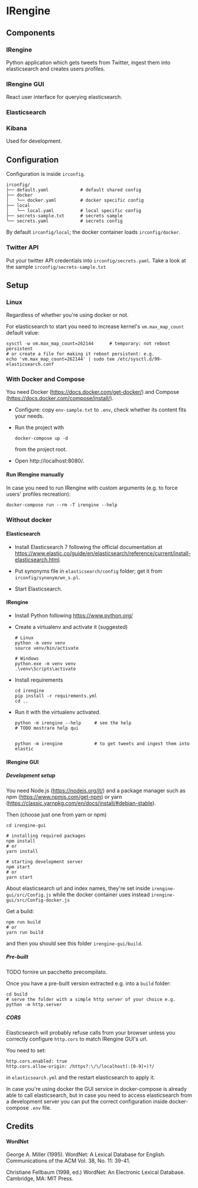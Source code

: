 # IRengine

## Components

### IRengine

Python application which gets tweets from Twitter, ingest them into
elasticsearch and creates users profiles.

### IRengine GUI

React user interface for querying elasticsearch.

### Elasticsearch

### Kibana

Used for development.

## Configuration

Configuration is inside `irconfig`.
```
irconfig/
├── default.yaml            # default shared config
├── docker
│   └── docker.yaml         # docker specific config
├── local
│   └── local.yaml          # local specific config
├── secrets-sample.txt      # secrets sample
└── secrets.yaml            # secrets config
```

By default `irconfig/local`; the docker container loads `irconfig/docker`.

### Twitter API

Put your twitter API credentials into `irconfig/secrets.yaml`.
Take a look at the sample `irconfig/secrets-sample.txt`

## Setup

### Linux

Regardless of whether you're using docker or not.

For elasticsearch to start you need to increase kernel's `vm.max_map_count`
default value:
```
sysctl -w vm.max_map_count=262144      # temporary: not reboot persistent
# or create a file for making it reboot persistent: e.g.
echo 'vm.max_map_count=262144' | sudo tee /etc/sysctl.d/99-elasticsearch.conf
```

### With Docker and Compose

You need Docker (https://docs.docker.com/get-docker/) and Compose
(https://docs.docker.com/compose/install/).

- Configure: copy `env-sample.txt` to `.env`, check whether its content fits
  your needs.

- Run the project with
  ```
  docker-compose up -d
  ```
  from the project root.

- Open http://localhost:8080/.

#### Run IRengine manually
In case you need to run IRengine with custom arguments (e.g. to force users'
profiles recreation):
```
docker-compose run --rm -T irengine --help
```

### Without docker

#### Elasticsearch

- Install Elasticsearch 7 following the official documentation at
  https://www.elastic.co/guide/en/elasticsearch/reference/current/install-elasticsearch.html.
  
- Put synonyms file in `elasticsearch/config` folder; get it from
  `irconfig/synonym/wn_s.pl`.

- Start Elasticsearch.

#### IRengine

- Install Python following https://www.python.org/

- Create a virtualenv and activate it (suggested)

    ```
    # Linux
    python -m venv venv
    source venv/bin/activate

    # Windows
    python.exe -m venv venv
    .\venv\Scripts\activate
    ```

- Install requirements
    ```
    cd irengine
    pip install -r requirements.yml
    cd ..
    ```

- Run it with the virtualenv activated.

  ```
  python -m irengine --help     # see the help
  # TODO mostrare help qui


  python -m irengine            # to get tweets and ingest them into elastic
  ```

#### IRengine GUI

##### Development setup

You need Node.js (https://nodejs.org/it/) and a package manager such as npm
(https://www.npmjs.com/get-npm) or yarn
(https://classic.yarnpkg.com/en/docs/install/#debian-stable).

Then (choose just one from yarn or npm)
```
cd irengine-gui

# installing required packages
npm install
# or
yarn install

# starting development server
npm start
# or
yarn start
```

About elasticsearch url and index names, they're set inside
`irengine-gui/src/Config.js` while the docker container uses instead
`irengine-gui/src/Config-docker.js`

Get a build:
```
npm run build
# or
yarn run build
```
and then you should see this folder `irengine-gui/build`.

##### Pre-built

TODO fornire un pacchetto precompilato.

Once you have a pre-built version extracted e.g. into a `build` folder:
```
cd build
# serve the folder with a simple http server of your choice e.g.
python -m http.server
```

##### CORS

Elasticsearch will probably refuse calls from your browser unless you correctly
configure `http.cors` to match IRengine GUI's url.

You need to set:
```
http.cors.enabled: true
http.cors.allow-origin: /https?:\/\/localhost(:[0-9]+)?/
```
in `elasticsearch.yml` and the restart elasticsearch to apply it.

In case you're using docker the GUI service in docker-compose is already able to
call elasticsearch, but in case you need to access elasticsearch from a
development server you can put the correct configuration inside docker-compose
`.env` file.

## Credits

#### WordNet

George A. Miller (1995). WordNet: A Lexical Database for English.
Communications of the ACM Vol. 38, No. 11: 39-41.

Christiane Fellbaum (1998, ed.) WordNet: An Electronic Lexical Database. Cambridge, MA: MIT Press.
